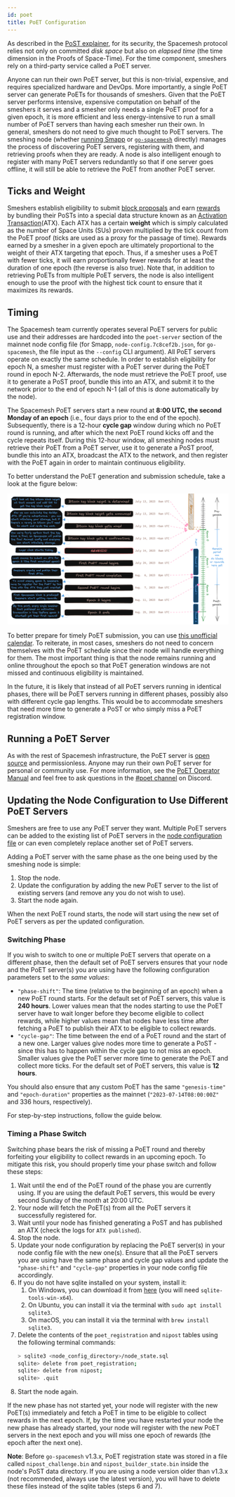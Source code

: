 ```yaml
---
id: poet
title: PoET Configuration
---
```


As described in the [PoST explainer](./../../../learn/poet.md), for its security, the Spacemesh protocol relies not only on committed _disk space_ but also on _elapsed time_ (the time dimension in the Proofs of Space-Time). For the time component, smeshers rely on a third-party service called a PoET server. 

Anyone can run their own PoET server, but this is non-trivial, expensive, and requires specialized hardware and DevOps. More importantly, a single PoET server can generate PoETs for thousands of smeshers. Given that the PoET server performs intensive, expensive computation on behalf of the smeshers it serves and a smesher only needs a single PoET proof for a given epoch, it is more efficient and less energy-intensive to run a small number of PoET servers than having each smesher run their own. In general, smeshers do not need to give much thought to PoET servers. The smeshing node (whether [running Smapp](../smeshing_basic/setup.md) or [`go-spacemesh`](../smeshing_adv/setup.md) directly) manages the process of discovering PoET servers, registering with them, and retrieving proofs when they are ready. A node is also intelligent enough to register with many PoET servers redundantly so that if one server goes offline, it will still be able to retrieve the PoET from another PoET server.

## Ticks and Weight

Smeshers establish eligibility to submit [block proposals](../../../learn/atx.md/#block-proposals) and earn [rewards](../../../learn/rewards.md) by bundling their PoSTs into a special data structure known as an [Activation Transaction](../../../learn/atx.md)(ATX). Each ATX has a certain **weight** which is simply calculated as the number of Space Units (SUs) proven multiplied by the tick count from the PoET proof (ticks are used as a proxy for the passage of time). Rewards earned by a smesher in a given epoch are ultimately proportional to the weight of their ATX targeting that epoch. Thus, if a smesher uses a PoET with fewer ticks, it will earn proportionally fewer rewards for at least the duration of one epoch (the reverse is also true). Note that, in addition to retrieving PoETs from multiple PoET servers, the node is also intelligent enough to use the proof with the highest tick count to ensure that it maximizes its rewards.

## Timing

The Spacemesh team currently operates several PoET servers for public use and their addresses are hardcoded into the `poet-server` section of the mainnet node config file (for Smapp, `node-config.7c8cef2b.json`, for `go-spacemesh`, the file input as the `--config` CLI argument). All PoET servers operate on exactly the same schedule. In order to establish eligibility for epoch N, a smesher must register with a PoET server during the PoET round in epoch N-2. Afterwards, the node must retrieve the PoET proof, use it to generate a PoST proof, bundle this into an ATX, and submit it to the network prior to the end of epoch N-1 (all of this is done automatically by the node).

The Spacemesh PoET servers start a new round at **8:00 UTC, the second Monday of an epoch** (i.e., four days prior to the end of the epoch). Subsequently, there is a 12-hour **cycle gap** window during which no PoET round is running, and after which the next PoET round kicks off and the cycle repeats itself. During this 12-hour window, all smeshing nodes must retrieve their PoET from a PoET server, use it to generate a PoST proof, bundle this into an ATX, broadcast the ATX to the network, and then register with the PoET again in order to maintain continuous eligibility.

To better understand the PoET generation and submission schedule, take a look at the figure below:

![The PoET Schedule](../../../../static/img/poet/Screenshot%202023-01-11%20at%207.23.25%20PM.png)

To better prepare for timely PoET submission, you can use [this unofficial calendar](https://calendar.google.com/calendar/u/0/embed?src=8895d862c4a9ac22c8da2dafd9c618cd47e5c2d22905f920b1231a3b02aacd62@group.calendar.google.com). To reiterate, in most cases, smeshers do not need to concern themselves with the PoET schedule since their node will handle everything for them. The most important thing is that the node remains running and online throughout the epoch so that PoET generation windows are not missed and continuous eligibility is maintained. 

In the future, it is likely that instead of all PoET servers running in identical phases, there will be PoET servers running in different phases, possibly also with different cycle gap lengths. This would be to accommodate smeshers that need more time to generate a PoST or who simply miss a PoET registration window.

## Running a PoET Server

As with the rest of Spacemesh infrastructure, the PoET server is [open source](https://github.com/spacemeshos/poet) and permissionless. Anyone may run their own PoET server for personal or community use. For more information, see the [PoET Operator Manual](https://github.com/spacemeshos/poet/blob/develop/docs/poet_operator_manual.md) and feel free to ask questions in the [#poet channel](https://discord.com/channels/623195163510046732/1151165793590050867) on Discord.

## Updating the Node Configuration to Use Different PoET Servers

Smeshers are free to use any PoET server they want. Multiple PoET servers can be added to the existing list of PoET servers in the [node configuration file](../smeshing_basic/advanced_config.md) or can even completely replace another set of PoET servers.

Adding a PoET server with the same phase as the one being used by the smeshing node is simple:

1. Stop the node.
1. Update the configuration by adding the new PoET server to the list of existing servers (and remove any you do not wish to use).
1. Start the node again.

When the next PoET round starts, the node will start using the new set of PoET servers as per the updated configuration.

### Switching Phase

If you wish to switch to one or multiple PoET servers that operate on a different phase, then the default set of PoET servers ensures
that your node and the PoET server(s) you are using have the following configuration parameters set to the _same values_:

- `"phase-shift"`: The time (relative to the beginning of an epoch) when a new PoET round starts. For the default
  set of PoET servers, this value is **240 hours**. Lower values mean that the nodes starting to use the PoET server have to wait longer before
  they become eligible to collect rewards, while higher values mean that nodes have less time after fetching a PoET to
  publish their ATX to be eligible to collect rewards.
- `"cycle-gap"`: The time between the end of a PoET round and the start of a new one. Larger values give nodes
  more time to generate a PoST - since this has to happen within the cycle gap to not miss an epoch. Smaller values
  give the PoET server more time to generate the PoET and collect more ticks. For the default set of PoET servers, this value is
  **12 hours**.

You should also ensure that any custom PoET has the same `"genesis-time"` and `"epoch-duration"` properties as the  mainnet
(`"2023-07-14T08:00:00Z"` and 336 hours, respectively).

For step-by-step instructions, follow the guide below.

### Timing a Phase Switch

Switching phase bears the risk of missing a PoET round and thereby forfeiting your eligibility to collect rewards in an
upcoming epoch. To mitigate this risk, you should properly time your phase switch and follow these steps:

1. Wait until the end of the PoET round of the phase you are currently using. If you are using the default PoET servers, this would be every second Sunday of the month at 20:00 UTC.
1. Your node will fetch the PoET(s) from all the PoET servers it successfully registered for.
1. Wait until your node has finished generating a PoST and has published an ATX (check the logs for `ATX published`).
1. Stop the node.
1. Update your node configuration by replacing the PoET server(s) in your node config file with the new one(s). Ensure that all the PoET servers you are using have the same phase and cycle gap values and update the `"phase-shift"` and `"cycle-gap"` properties in your node config file accordingly.
1. If you do not have sqlite installed on your system, install it:
    1. On Windows, you can download it from [here](https://www.sqlite.org/download.html) (you will need `sqlite-tools-win-x64`).
    1. On Ubuntu, you can install it via the terminal with `sudo apt install sqlite3`.
    1. On macOS, you can install it via the terminal with `brew install sqlite3`.
1. Delete the contents of the `poet_registration` and `nipost` tables using the following terminal commands:
    ```bash
    > sqlite3 <node_config_directory>/node_state.sql
    sqlite> delete from poet_registration;
    sqlite> delete from nipost;
    sqlite> .quit
    ```
1. Start the node again.

If the new phase has not started yet, your node will register with the new PoET(s) immediately and fetch a PoET in
time to be eligible to collect rewards in the next epoch. If, by the time you have restarted your node the new phase has already
started, your node will register with the new PoET servers in the next epoch and you will miss one epoch of rewards (the epoch
after the next one).

**Note**: Before `go-spacemesh` v1.3.x, PoET registration state was stored in a file called `nipost_challenge.bin` and `nipost_builder_state.bin`
inside the node's PoST data directory. If you are using a node version older than v1.3.x (not recommended, always use the latest version), you will have to delete these files instead of the sqlite tables (steps 6 and 7).
